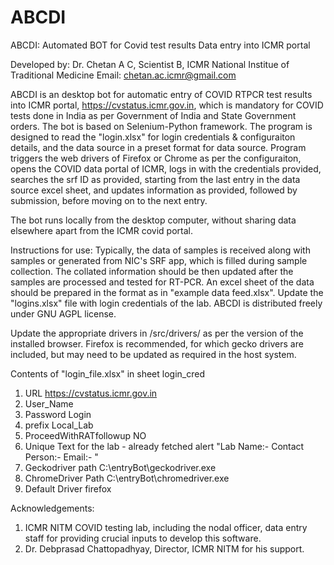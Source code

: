# ABCDI
ABCDI: Automated BOT for Covid test results Data entry into ICMR portal

Developed by: Dr. Chetan A C, Scientist B, ICMR National Institue of Traditional Medicine
Email: chetan.ac.icmr@gmail.com

ABCDI is an desktop bot for automatic entry of COVID RTPCR test results into ICMR portal, https://cvstatus.icmr.gov.in, which is mandatory for COVID tests done in India as per Government of India and State Government orders. The bot is based on Selenium-Python framework. The program is designed to read the "login.xlsx" for login credentials & configuraiton details, and the data source in a preset format for data source. Program triggers the web drivers of Firefox or Chrome as per the configuraiton, opens the COVID data portal of ICMR, logs in with the credentials provided, searches the srf ID as provided, starting from the last entry in the data source excel sheet, and updates information as provided, followed by submission, before moving on to the next entry. 

The bot runs locally from the desktop computer, without sharing data elsewhere apart from the ICMR covid portal. 

Instructions for use:
Typically, the data of samples is received along with samples or generated from NIC's SRF app, which is filled during sample collection.
The collated information should be then updated after the samples are processed and tested for RT-PCR.
An excel sheet of the data should be prepared in the format as in "example data feed.xlsx".
Update the "logins.xlsx" file with login credentials of the lab. 
ABCDI is distributed freely under GNU AGPL license.

Update the appropriate drivers in /src/drivers/ as per the version of the installed browser. Firefox is recommended, for which gecko drivers are included, but may need to be updated as required in the host system.

Contents of "login_file.xlsx" in sheet login_cred
1. URL	https://cvstatus.icmr.gov.in
2. User_Name
3. Password	Login
4. prefix	Local_Lab
5. ProceedWithRATfollowup	NO
6. Unique Text for the lab - already fetched alert	"Lab Name:- Contact Person:- Email:- "
7. Geckodriver path	C:\\entryBot\\geckodriver.exe
8. ChromeDriver Path	C:\\entryBot\\chromedriver.exe
9. Default Driver	firefox



Acknowledgements:
1. ICMR NITM COVID testing lab, including the nodal officer, data entry staff for providing crucial inputs to develop this software.
2. Dr. Debprasad Chattopadhyay, Director, ICMR NITM for his support.

